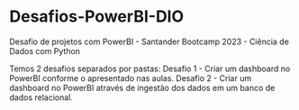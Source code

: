 # Desafios-PowerBI-DIO
Desafio de projetos com PowerBI - Santander Bootcamp 2023 - Ciência de Dados com Python

Temos 2 desafios separados por pastas:
Desafio 1 - Criar um dashboard no PowerBI conforme o apresentado nas aulas.
Desafio 2 - Criar um dashboard no PowerBI através de ingestão dos dados em um banco de dados relacional.
